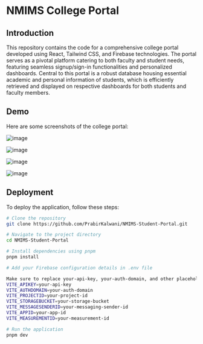 # NMIMS College Portal

## Introduction

This repository contains the code for a comprehensive college portal developed using React, Tailwind CSS, and Firebase technologies.
The portal serves as a pivotal platform catering to both faculty and student needs, featuring seamless signup/sign-in functionalities and personalized dashboards.
Central to this portal is a robust database housing essential academic and personal information of students, which is efficiently retrieved and displayed on respective dashboards for both students and faculty members.

## Demo

Here are some screenshots of the college portal:

![image](https://github.com/PrabirKalwani/NMIMS-Student-Portal/assets/140951916/39f3dfda-52bd-4741-ba44-fc121b716ea7)

![image](https://github.com/PrabirKalwani/NMIMS-Student-Portal/assets/140951916/62c9ab45-1c9c-4f83-b932-501a55af4b73)

![image](https://github.com/PrabirKalwani/NMIMS-Student-Portal/assets/140951916/bc2f6c53-a0c2-488a-b6c7-17ee05bfe177)

![image](https://github.com/PrabirKalwani/NMIMS-Student-Portal/assets/140951916/9e43a7c7-6cab-4b2b-80fb-2dbde8be65df)



## Deployment 

To deploy the application, follow these steps:

```bash
# Clone the repository
git clone https://github.com/PrabirKalwani/NMIMS-Student-Portal.git

# Navigate to the project directory
cd NMIMS-Student-Portal

# Install dependencies using pnpm
pnpm install

# Add your Firebase configuration details in .env file

Make sure to replace your-api-key, your-auth-domain, and other placeholders with your actual Firebase credentials.
VITE_APIKEY=your-api-key
VITE_AUTHDOMAIN=your-auth-domain
VITE_PROJECTID=your-project-id
VITE_STORAGEBUCKET=your-storage-bucket
VITE_MESSAGESENDERID=your-messaging-sender-id
VITE_APPID=your-app-id
VITE_MEASUREMENTID=your-measurement-id

# Run the application
pnpm dev

